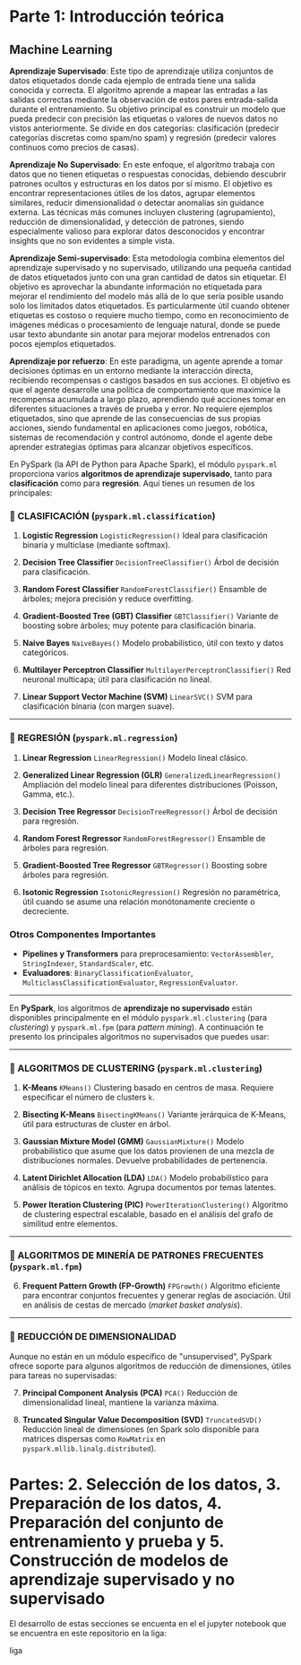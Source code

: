 
# Parte 1: Introducción teórica

## Machine Learning

**Aprendizaje Supervisado**: Este tipo de aprendizaje utiliza conjuntos de datos etiquetados donde cada ejemplo de entrada tiene una salida conocida y correcta. El algoritmo aprende a mapear las entradas a las salidas correctas mediante la observación de estos pares entrada-salida durante el entrenamiento. Su objetivo principal es construir un modelo que pueda predecir con precisión las etiquetas o valores de nuevos datos no vistos anteriormente. Se divide en dos categorías: clasificación (predecir categorías discretas como spam/no spam) y regresión (predecir valores continuos como precios de casas).

**Aprendizaje No Supervisado**: En este enfoque, el algoritmo trabaja con datos que no tienen etiquetas o respuestas conocidas, debiendo descubrir patrones ocultos y estructuras en los datos por sí mismo. El objetivo es encontrar representaciones útiles de los datos, agrupar elementos similares, reducir dimensionalidad o detectar anomalías sin guidance externa. Las técnicas más comunes incluyen clustering (agrupamiento), reducción de dimensionalidad, y detección de patrones, siendo especialmente valioso para explorar datos desconocidos y encontrar insights que no son evidentes a simple vista.

**Aprendizaje Semi-supervisado**: Esta metodología combina elementos del aprendizaje supervisado y no supervisado, utilizando una pequeña cantidad de datos etiquetados junto con una gran cantidad de datos sin etiquetar. El objetivo es aprovechar la abundante información no etiquetada para mejorar el rendimiento del modelo más allá de lo que sería posible usando solo los limitados datos etiquetados. Es particularmente útil cuando obtener etiquetas es costoso o requiere mucho tiempo, como en reconocimiento de imágenes médicas o procesamiento de lenguaje natural, donde se puede usar texto abundante sin anotar para mejorar modelos entrenados con pocos ejemplos etiquetados.

**Aprendizaje por refuerzo**: En este paradigma, un agente aprende a tomar decisiones óptimas en un entorno mediante la interacción directa, recibiendo recompensas o castigos basados en sus acciones. El objetivo es que el agente desarrolle una política de comportamiento que maximice la recompensa acumulada a largo plazo, aprendiendo qué acciones tomar en diferentes situaciones a través de prueba y error. No requiere ejemplos etiquetados, sino que aprende de las consecuencias de sus propias acciones, siendo fundamental en aplicaciones como juegos, robótica, sistemas de recomendación y control autónomo, donde el agente debe aprender estrategias óptimas para alcanzar objetivos específicos.

En PySpark (la API de Python para Apache Spark), el módulo `pyspark.ml` proporciona varios **algoritmos de aprendizaje supervisado**, tanto para **clasificación** como para **regresión**. Aquí tienes un resumen de los principales:

### 🔹 CLASIFICACIÓN (`pyspark.ml.classification`)

1. **Logistic Regression**
   `LogisticRegression()`
   Ideal para clasificación binaria y multiclase (mediante softmax).

2. **Decision Tree Classifier**
   `DecisionTreeClassifier()`
   Árbol de decisión para clasificación.

3. **Random Forest Classifier**
   `RandomForestClassifier()`
   Ensamble de árboles; mejora precisión y reduce overfitting.

4. **Gradient-Boosted Tree (GBT) Classifier**
   `GBTClassifier()`
   Variante de boosting sobre árboles; muy potente para clasificación binaria.

5. **Naive Bayes**
   `NaiveBayes()`
   Modelo probabilístico, útil con texto y datos categóricos.

6. **Multilayer Perceptron Classifier**
   `MultilayerPerceptronClassifier()`
   Red neuronal multicapa; útil para clasificación no lineal.

7. **Linear Support Vector Machine (SVM)**
   `LinearSVC()`
   SVM para clasificación binaria (con margen suave).

---

### 🔹 REGRESIÓN (`pyspark.ml.regression`)

1. **Linear Regression**
   `LinearRegression()`
   Modelo lineal clásico.

2. **Generalized Linear Regression (GLR)**
   `GeneralizedLinearRegression()`
   Ampliación del modelo lineal para diferentes distribuciones (Poisson, Gamma, etc.).

3. **Decision Tree Regressor**
   `DecisionTreeRegressor()`
   Árbol de decisión para regresión.

4. **Random Forest Regressor**
   `RandomForestRegressor()`
   Ensamble de árboles para regresión.

5. **Gradient-Boosted Tree Regressor**
   `GBTRegressor()`
   Boosting sobre árboles para regresión.

6. **Isotonic Regression**
   `IsotonicRegression()`
   Regresión no paramétrica, útil cuando se asume una relación monótonamente creciente o decreciente.


### Otros Componentes Importantes

* **Pipelines y Transformers** para preprocesamiento: `VectorAssembler`, `StringIndexer`, `StandardScaler`, etc.
* **Evaluadores**: `BinaryClassificationEvaluator`, `MulticlassClassificationEvaluator`, `RegressionEvaluator`.

---

En **PySpark**, los algoritmos de **aprendizaje no supervisado** están disponibles principalmente en el módulo `pyspark.ml.clustering` (para *clustering*) y `pyspark.ml.fpm` (para *pattern mining*). A continuación te presento los principales algoritmos no supervisados que puedes usar:

---

### 🔹 ALGORITMOS DE CLUSTERING (`pyspark.ml.clustering`)

1. **K-Means**
   `KMeans()`
   Clustering basado en centros de masa. Requiere especificar el número de clusters `k`.

2. **Bisecting K-Means**
   `BisectingKMeans()`
   Variante jerárquica de K-Means, útil para estructuras de cluster en árbol.

3. **Gaussian Mixture Model (GMM)**
   `GaussianMixture()`
   Modelo probabilístico que asume que los datos provienen de una mezcla de distribuciones normales. Devuelve probabilidades de pertenencia.

4. **Latent Dirichlet Allocation (LDA)**
   `LDA()`
   Modelo probabilístico para análisis de tópicos en texto. Agrupa documentos por temas latentes.

5. **Power Iteration Clustering (PIC)**
   `PowerIterationClustering()`
   Algoritmo de clustering espectral escalable, basado en el análisis del grafo de similitud entre elementos.

---

### 🔹 ALGORITMOS DE MINERÍA DE PATRONES FRECUENTES (`pyspark.ml.fpm`)

6. **Frequent Pattern Growth (FP-Growth)**
   `FPGrowth()`
   Algoritmo eficiente para encontrar conjuntos frecuentes y generar reglas de asociación. Útil en análisis de cestas de mercado (*market basket analysis*).

---

### 🔹 REDUCCIÓN DE DIMENSIONALIDAD

Aunque no están en un módulo específico de "unsupervised", PySpark ofrece soporte para algunos algoritmos de reducción de dimensiones, útiles para tareas no supervisadas:

7. **Principal Component Analysis (PCA)**
   `PCA()`
   Reducción de dimensionalidad lineal, mantiene la varianza máxima.

8. **Truncated Singular Value Decomposition (SVD)**
   `TruncatedSVD()`
   Reducción lineal de dimensiones (en Spark solo disponible para matrices dispersas como `RowMatrix` en `pyspark.mllib.linalg.distributed`).

# Partes: 2. Selección de los datos, 3. Preparación de los datos, 4. Preparación del conjunto de entrenamiento y prueba y 5. Construcción de modelos de aprendizaje supervisado y no supervisado

El desarrollo de estas secciones se encuenta en el el jupyter notebook que se encuentra en este repositorio en la liga:

liga
